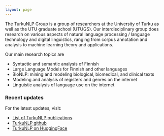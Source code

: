 ```yaml
---
layout: page
---
```


The TurkuNLP Group is a group of researchers at the University of Turku as well as the UTU graduate school (UTUGS). Our interdisciplinary group does research on various aspects of natural language processing / language technology and digital linguistics, ranging from corpus annotation and analysis to machine learning theory and applications.

Our main research topics are
* Syntactic and semantic analysis of Finnish
* Large Language Models for Finnish and other languages
* BioNLP: mining and modeling biological, biomedical, and clinical texts
* Modeling and analysis of registers and genres on the internet
* Linguistic analysis of language use on the internet

### Recent updates

For the latest updates, visit:

* [List of TurkuNLP publications](publications.html)
* [TurkuNLP github](https://github.com/turkunlp)
* [TurkuNLP on HuggingFace](https://huggingface.co/TurkuNLP)

